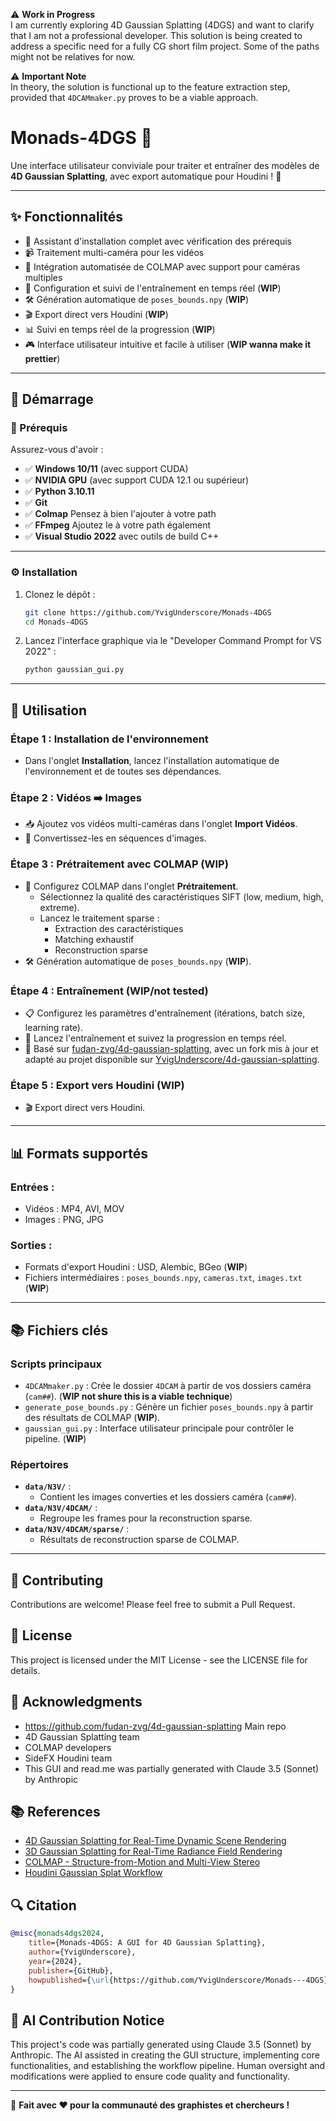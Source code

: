 ⚠️ **Work in Progress**  
I am currently exploring 4D Gaussian Splatting (4DGS) and want to clarify that I am not a professional developer. This solution is being created to address a specific need for a fully CG short film project.
Some of the paths might not be relatives for now.  

⚠️ **Important Note**  
In theory, the solution is functional up to the feature extraction step, provided that `4DCAMmaker.py` proves to be a viable approach.

# Monads-4DGS 🌟

Une interface utilisateur conviviale pour traiter et entraîner des modèles de **4D Gaussian Splatting**, avec export automatique pour Houdini ! 🎨

---

## ✨ Fonctionnalités

- 🔧 Assistant d'installation complet avec vérification des prérequis 
- 📹 Traitement multi-caméra pour les vidéos
- 🤖 Intégration automatisée de COLMAP avec support pour caméras multiples
- 🎯 Configuration et suivi de l'entraînement en temps réel (**WIP**)
- 🛠️ Génération automatique de `poses_bounds.npy` (**WIP**)
- 🎬 Export direct vers Houdini (**WIP**)
- 📊 Suivi en temps réel de la progression (**WIP**)
- 🎮 Interface utilisateur intuitive et facile à utiliser (**WIP wanna make it prettier**)

---

## 🚀 Démarrage

### 🔑 Prérequis

Assurez-vous d'avoir :
- ✅ **Windows 10/11** (avec support CUDA)
- ✅ **NVIDIA GPU** (avec support CUDA 12.1 ou supérieur)
- ✅ **Python 3.10.11**
- ✅ **Git**
- ✅ **Colmap** Pensez à bien l'ajouter à votre path
- ✅ **FFmpeg** Ajoutez le à votre path également
- ✅ **Visual Studio 2022** avec outils de build C++

---

### ⚙️ Installation

1. Clonez le dépôt :
   ```bash
   git clone https://github.com/YvigUnderscore/Monads-4DGS
   cd Monads-4DGS
   ```

2. Lancez l'interface graphique via le "Developer Command Prompt for VS 2022" :
   ```bash
   python gaussian_gui.py
   ```

---

## 📝 Utilisation

### Étape 1 : **Installation de l'environnement**
- Dans l'onglet **Installation**, lancez l'installation automatique de l'environnement et de toutes ses dépendances.

### Étape 2 : **Vidéos ➡️ Images**
- 📥 Ajoutez vos vidéos multi-caméras dans l'onglet **Import Vidéos**.
- 🔄 Convertissez-les en séquences d'images.

### Étape 3 : **Prétraitement avec COLMAP** (**WIP**)
- 🔧 Configurez COLMAP dans l'onglet **Prétraitement**.
  - Sélectionnez la qualité des caractéristiques SIFT (low, medium, high, extreme).
  - Lancez le traitement sparse :
    - Extraction des caractéristiques
    - Matching exhaustif
    - Reconstruction sparse
- 🛠️ Génération automatique de `poses_bounds.npy` (**WIP**).

### Étape 4 : **Entraînement** (**WIP/not tested**)
- 📋 Configurez les paramètres d'entraînement (itérations, batch size, learning rate).
- 🚀 Lancez l'entraînement et suivez la progression en temps réel.
- 🔗 Basé sur [fudan-zvg/4d-gaussian-splatting](https://github.com/fudan-zvg/4d-gaussian-splatting), avec un fork mis à jour et adapté au projet disponible sur [YvigUnderscore/4d-gaussian-splatting](https://github.com/YvigUnderscore/4d-gaussian-splatting).

### Étape 5 : **Export vers Houdini** (**WIP**)
- 🎬 Export direct vers Houdini.

---

## 📊 Formats supportés

### **Entrées :**
- Vidéos : MP4, AVI, MOV
- Images : PNG, JPG

### **Sorties :**
- Formats d'export Houdini : USD, Alembic, BGeo (**WIP**)
- Fichiers intermédiaires : `poses_bounds.npy`, `cameras.txt`, `images.txt` (**WIP**)

---

## 📚 Fichiers clés

### **Scripts principaux**
- `4DCAMmaker.py` : Crée le dossier `4DCAM` à partir de vos dossiers caméra (`cam##`). (**WIP not shure this is a viable technique**)
- `generate_pose_bounds.py` : Génère un fichier `poses_bounds.npy` à partir des résultats de COLMAP (**WIP**).
- `gaussian_gui.py` : Interface utilisateur principale pour contrôler le pipeline. (**WIP**)

### **Répertoires**
- **`data/N3V/`** :
  - Contient les images converties et les dossiers caméra (`cam##`).
- **`data/N3V/4DCAM/`** :
  - Regroupe les frames pour la reconstruction sparse.
- **`data/N3V/4DCAM/sparse/`** :
  - Résultats de reconstruction sparse de COLMAP.

---

## 🤝 Contributing
Contributions are welcome! Please feel free to submit a Pull Request.

## 📜 License
This project is licensed under the MIT License - see the LICENSE file for details.

## 🙏 Acknowledgments
- https://github.com/fudan-zvg/4d-gaussian-splatting Main repo
- 4D Gaussian Splatting team
- COLMAP developers
- SideFX Houdini team
- This GUI and read.me was partially generated with Claude 3.5 (Sonnet) by Anthropic

## 📚 References
- [4D Gaussian Splatting for Real-Time Dynamic Scene Rendering](https://arxiv.org/abs/2310.08528)
- [3D Gaussian Splatting for Real-Time Radiance Field Rendering](https://repo-sam.inria.fr/fungraph/3d-gaussian-splatting/)
- [COLMAP - Structure-from-Motion and Multi-View Stereo](https://colmap.github.io/)
- [Houdini Gaussian Splat Workflow](https://www.sidefx.com/docs/houdini/nodes/sop/gaussiansplatting.html)

## 🔍 Citation

```bibtex
@misc{monads4dgs2024,
    title={Monads-4DGS: A GUI for 4D Gaussian Splatting},
    author={YvigUnderscore},
    year={2024},
    publisher={GitHub},
    howpublished={\url{https://github.com/YvigUnderscore/Monads---4DGS}}
}
```

## 🤖 AI Contribution Notice
This project's code was partially generated using Claude 3.5 (Sonnet) by Anthropic. The AI assisted in creating the GUI structure, implementing core functionalities, and establishing the workflow pipeline. Human oversight and modifications were applied to ensure code quality and functionality.

---

🎨 **Fait avec ❤️ pour la communauté des graphistes et chercheurs !**

